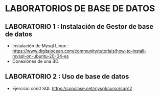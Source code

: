 # LABORATORIOS DE BASE DE DATOS

## LABORATORIO 1 : Instalación de Gestor de base de datos
- Instalación de Mysql Linux : 
https://www.digitalocean.com/community/tutorials/how-to-install-mysql-on-ubuntu-20-04-es
- Conexiónes de una BD.

## LABORATORIO 2 : Uso de base de datos
- Ejercicio con0 SQL
https://conclase.net/mysql/curso/cap12